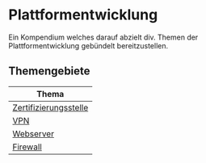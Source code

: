 # Plattformentwicklung
Ein Kompendium welches darauf abzielt div. Themen der Plattformentwicklung gebündelt bereitzustellen.
## Themengebiete
|  Thema |
| ------------ |
|[Zertifizierungsstelle](https://github.com/Danschi/plattformentwicklung/tree/main/zertifizierungsstelle "Zertifizierungsstelle")|
|[VPN](https://github.com/Danschi/plattformentwicklung/tree/main/vpn "VPN")|
|[Webserver](https://github.com/Danschi/plattformentwicklung/tree/main/webserver "Webserver")|
|[Firewall](https://github.com/Danschi/plattformentwicklung/tree/main/firewall "Firewall")|
